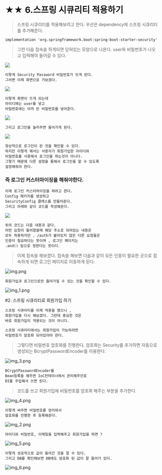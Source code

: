 # ★★ 6.스프링 시큐리티 적용하기

> 스프링 시큐리티를 적용해보려고 한다. 
> 우선은 dependency에 스프링 시큐리티를 추가해준다.

    implementation 'org.springframework.boot:spring-boot-starter-security'

> 그런 다음 접속을 하게되면 닫혀있는 모양으로 나온다. 
> user와 비밀번호가 나오고 입력해야 들어갈 수 있다.

![](1.jpg)

    이렇게 Security Password 비밀번호가 뜨게 된다.
    그러면 이제 화면으로 가보겠다.

![](2.jpg)    

    이렇게 화면이 뜨게 되는데
    아이디에는 user를 넣고 
    비밀번호에는 아까 뜬 비밀번호를 넣어준다.

![](3.png)

    그리고 로그인을 눌러주면 들어가게 된다.

![](4.png)    

    정상적으로 로그인이 된 것을 확인할 수 있다.
    하지만 이렇게 해서는 사용자가 회원가입한 아이디와
    비밀번호를 사용해서 로그인을 하는것이 아니다.
    그렇기 때문에 다른 설정을 통해서 로그인을 할 수 있도록 
    설정해줘야 한다.

### 즉 로그인 커스터마이징을 해줘야한다.

    이제 로그인 커스터마이징을 하려고 한다.
    Config 패키지를 생성하고 
    SecurityConfig 클래스를 만들어준다.
    그리고 아래와 같이 코드를 작성해준다.

![](5.png)

    위의 코드는 다음 내용과 같다.
    어떤 요청이 들어왔을때 해당 주소로 되어있는 내용은 
    모두 허용하지만 , /auth가 붙어있지 않은 다른 요청들은 
    인증이 필요하다는 뜻이며 , 로그인 페이지는 
    .and() 밑으로 정한다는 뜻이다.
    
> 이제 접속을 해보겠다.
> 접속을 해보면 다음과 같이 모든 인증이 필요한 곳으로 
> 접속하게 되면 로그인 페이지로 이동하게 된다.

![img.png](img.png)

    회원가입과 로그인으로만 들어가질 수 있는 것을 확인할 수 있다.

![img_1.png](img_1.png)


#2. 스프링 시큐리티로 회원가입 하기

    스프링 시큐리티를 이제 적용을 했으니 , 
    회원가입을 다시 해보겠다. 그런데 중요한 것은 
    바로 회원가입이 적용되는 것이 아니다.
    
    스프링 시큐리티에서는 회원가입이 가능하려면 
    비밀번호가 암호화 되어있어야 한다.

> 그렇다면 비밀번호 암호화를 진행한다.
> 암호화는 Security를 추가하면 자동으로 생성되는
> BcryptPasswordEncoder를 이용한다.
> 
![img_3.png](img_3.png)

    BCryptPasswordEncoder를 
    Bean등록을 해주면 IoC컨테이너에서 관리해주므로 
    DI를 주입해서 쓰면 된다.
    
> 코드를 쓰고 회원가입에 비밀번호를 암호화
> 해주는 부분을 추가한다.

![img_4.png](img_4.png)
    
    이렇게 써주면 비밀번호를 얻어와서 
    암호화를 진행한 후 등록해준다.

![img_2.png](img_2.png)
    
    
    아이디와 비밀번호, 이메일을 입력해주고 회원가입을 하면 ?

![img_5.png](img_5.png)

    이렇게 성공적으로 값이 들어간 것을 알 수 있다.
    그리고 DB를 확인해보면 DB에도 암호화 된 값이 잘 들어가 있다. 

![img_6.png](img_6.png)


